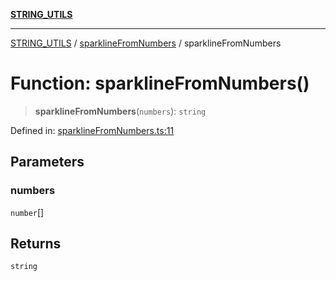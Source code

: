 [**STRING_UTILS**](../../README.md)

***

[STRING_UTILS](../../README.md) / [sparklineFromNumbers](../README.md) / sparklineFromNumbers

# Function: sparklineFromNumbers()

> **sparklineFromNumbers**(`numbers`): `string`

Defined in: [sparklineFromNumbers.ts:11](https://github.com/dailker/everyutil/blob/9b590f3b464c4883aa51a0e840c616072d918dc8/src/string/sparklineFromNumbers.ts#L11)

## Parameters

### numbers

`number`[]

## Returns

`string`
